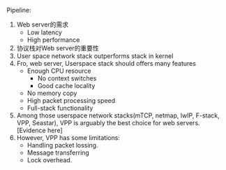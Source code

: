Pipeline:
1. Web server的需求
	- Low latency
	- High performance
2. 协议栈对Web server的重要性
3. User space network stack outperforms stack in kernel
4. Fro, web server, Userspace stack should offers many features
	- Enough CPU resource
		- No context switches
		- Good cache locality
	- No memory copy
	- High packet processing speed
	- Full-stack functionality
5. Among those userspace network stacks(mTCP, netmap, lwIP, F-stack, VPP, Seastar), VPP is arguably the best choice for web servers.[Evidence here]
6. However, VPP has some limitations:
	- Handling packet lossing.
	- Message transferring
	- Lock overhead.
<!--stackedit_data:
eyJoaXN0b3J5IjpbLTExMTA3Nzc0MTcsMTUwNjA3MzE2OCwtMT
gxNjMyMzg1MywxODM1NzY3MzIwXX0=
-->